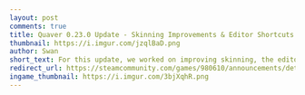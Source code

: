 ```yaml
---
layout: post
comments: true
title: Quaver 0.23.0 Update - Skinning Improvements & Editor Shortcuts
thumbnail: https://i.imgur.com/jzqlBaD.png
author: Swan
short_text: For this update, we worked on improving skinning, the editor, and much more...
redirect_url: https://steamcommunity.com/games/980610/announcements/detail/2736453958208789052
ingame_thumbnail: https://i.imgur.com/3bjXqhR.png
---
```

